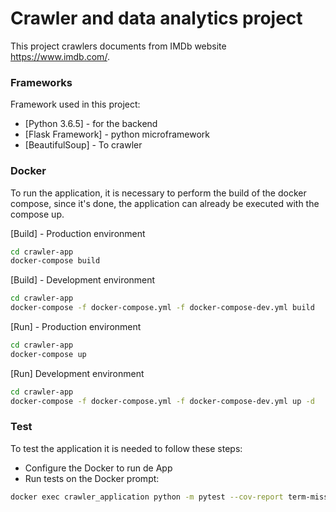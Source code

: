 # Crawler and data analytics project

This project crawlers documents from IMDb website https://www.imdb.com/.

### Frameworks

Framework used in this project:

* [Python 3.6.5] - for the backend
* [Flask Framework] - python microframework
* [BeautifulSoup] - To crawler

### Docker

To run the application, it is necessary to perform the build of the docker compose,
since it's done, the application can already be executed with the compose up.


[Build] - Production environment

```sh
cd crawler-app
docker-compose build
```

[Build] - Development environment

```sh
cd crawler-app
docker-compose -f docker-compose.yml -f docker-compose-dev.yml build
```

[Run] - Production environment

```sh
cd crawler-app
docker-compose up
```

[Run] Development environment

```sh
cd crawler-app
docker-compose -f docker-compose.yml -f docker-compose-dev.yml up -d
```

### Test
To test the application it is needed to follow these steps:

- Configure the Docker to run de App
- Run tests on the Docker prompt:

```sh
docker exec crawler_application python -m pytest --cov-report term-missing --cov . /app/tests
```